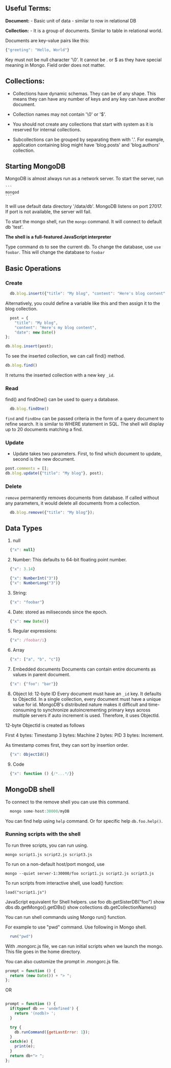 ## Useful Terms:
**Document:** - Basic unit of data - similar to row in relational DB

**Collection:** - It is a group of documents. Similar to table in relational world.

Documents are key-value pairs like this:

```javascript
{"greeting": "Hello, World"}
```

Key must not be null character '\0'.
It cannot be . or $ as they have special meaning in Mongo.
Field order does not matter.

## Collections:

- Collections have dynamic schemas. They can be of any shape. This means they can have any number of keys and any key can have another document.
- Collection names may not contain '\0' or '$'.
- You should not create any collections that start with system as it is reserved for internal collections.

- Subcollections can be grouped by separating them with '.'. For example, application containing blog might have 'blog.posts' and 'blog.authors' collection.

## Starting MongoDB

MongoDB is almost always run as a network server. To start the server, run

    ```
    mongod
    ```
It will use default data directory '/data/db'. MongoDB listens on port 27017.  If port is not available, the server will fail.

To start the mongo shell, run the ```mongo``` command. It will connect to default db 'test'.

**The shell is a full-featured JavaScript interpreter**

Type command ```db``` to see the current db.
To change the database, use ```use foobar```. This will change the database to `foobar`


## Basic Operations

### Create

```javascript
  db.blog.insert({"title": "My blog", "content": "Here's blog content", "date": new Date()});
```

Alternatively, you could define a variable like this and then assign it to the blog collection.

```javascript
  post = {
    "title": "My blog",
    "content": "Here's my blog content",
    "date": new Date()
};

db.blog.insert(post);
```

To see the inserted collection, we can call find() method.

```javascript
db.blog.find()
```

It returns the inserted collection with a new key `_id`.

### Read

find() and findOne() can be used to query a database.

```javascript
  db.blog.findOne()
  ```
`find` and `findOne` can be passed criteria in the form of a query document to refine search. It is similar to WHERE statement in SQL. The shell will display up to 20 documents matching a find.

### Update

- Update takes two parameters. First, to find which document to update, second is the new document.

```javascript
post.comments = [];
db.blog.update({"title": "My blog"}, post);
```

### Delete

`remove` permanently removes documents from database. If called without any parameters, it would delete all documents from a collection.

```javascript
  db.blog.remove({"title": "My blog"});
```

## Data Types

1. null
```javascript
  {"x": null}
```

2. Number: This defaults to 64-bit floating point number.
```javascript
  {"x": 3.14}

  {"x": NumberInt("3")}
  {"x": NumberLong("3")}
```

3. String:
```javascript
  {"x": "foobar"}
```

4. Date: stored as miliseconds since the epoch.
```javascript
  {"x": new Date()}
```

5. Regular expressions:
```javascript
  {"x": /foobar/i}
```

6. Array
```javascript
  {"x": ["a", "b", "c"]}
```

7. Embedded documents
  Documents can contain entire documents as values in parent document.
```javascript
  {"x": {"foo": "bar"}}
```

8. Object Id: 12-byte ID
Every document must have an `_id` key. It defaults to ObjectId. In a single collection, every document must have a unique value for id. MongoDB's distributed nature makes it difficult and time-consuming to synchronize autoincrementing primary keys across multiple servers if auto increment is used. Therefore, it uses ObjectId.

12-byte ObjectId is created as follows

First 4 bytes: Timestamp
3 bytes: Machine
2 bytes: PID
3 bytes: Increment.

As timestamp comes first, they can sort by insertion order.

```javascript
  {"x": ObjectId()}
```

9. Code

```javascript
  {"x": function () {/*...*/}}
```

## MongoDB shell

To connect to the remove shell you can use this command.
```javascript
  mongo some-host:30000/myDB
```

You can find help using ```help``` command.
Or for specific help ```db.foo.help()```.

### Running scripts with the shell

To run three scripts, you can run using.

```
mongo script1.js script2.js script3.js
```

To run on a non-default host/port mongod, use

```
mongo --quiet server-1:30000/foo script1.js script2.js script3.js
```

To run scripts from interactive shell, use load() function:
```
load("script1.js")
```
JavaScript equivalent for Shell helpers.
use foo           db.getSisterDB("foo")
show dbs          db.getMongo().getDBs()
show collections  db.getCollectionNames()


You can run shell commands using Mongo run() function.

For example to use "pwd" command. Use following in Mongo shell.

```javascript
  run("pwd")
```

With .mongorc.js file, we can run initial scripts when we launch the mongo. This file goes in the home directory.

You can also customize the prompt in .mongorc.js file.

```javascript
prompt = function () {
  return (new Date()) + "> ";
};
```
OR

```javascript

prompt = function () {
  if(typeof db == 'undefined') {
    return '(nodb)> ';
  }

  try {
    db.runCommand({getLastError: 1});
  }
  catch(e) {
    print(e);
  }
  return db+"> ";
};
```
